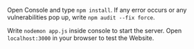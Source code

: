 Open Console and type `npm install`.
If any error occurs or any vulnerabilities pop up, write `npm audit --fix force`.

Write `nodemon app.js` inside console to start the server.
Open `localhost:3000` in your browser to test the Website.
